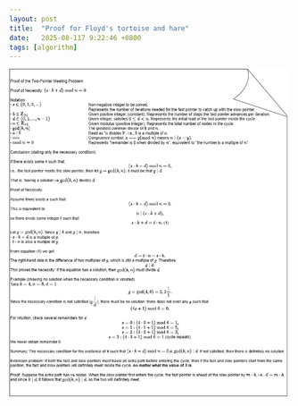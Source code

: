 ```yaml
---
layout: post
title:  "Proof for Floyd's tortoise and hare"
date:   2025-08-117 9:22:46 +0800
tags: [algorithm]
---
```


![alt text](/assets/images/prof_floyd.png)

